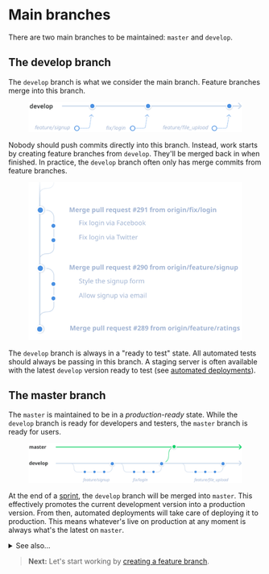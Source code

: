 # Main branches

There are two main branches to be maintained: `master` and `develop`.

## The develop branch

The `develop` branch is what we consider the main branch. Feature branches merge into this branch.

<figure class='-bordered'>
<img src='../images/develop-timeline.png' alt='Develop branch illustration'>
</figure>

Nobody should push commits directly into this branch. Instead, work starts by creating feature branches from `develop`. They'll be merged back in when finished. In practice, the `develop` branch often only has merge commits from feature branches.

<figure class='-bordered'>
<img src='../images/merge-commits.svg' alt='Merge commits illustration'>
</figure>

The `develop` branch is always in a "ready to test" state. All automated tests should always be passing in this branch. A staging server is often available with the latest `develop` version ready to test (see [automated deployments](automated_deployments.md)).

## The master branch

The `master` is maintained to be in a *production-ready* state. While the `develop` branch is ready for developers and testers, the `master` branch is ready for users.

<figure class='-bordered'>
<img src='../images/develop-timeline-master.svg'>
</figure>

At the end of a [sprint](#), the `develop` branch will be merged into `master`. This effectively promotes the current development version into a production version. From then, automated deployments will take care of deploying it to production. This means whatever's live on production at any moment is always what's the latest on `master`.

<details>
<summary>See also...</summary>

<ul>
<li><a href=''>Chapter: Automation</a> describes how you can synchronize your staging servers with the develop branch.</li>
</ul>
</details>

> **Next:** Let's start working by [creating a feature branch](feature_branches.md).
